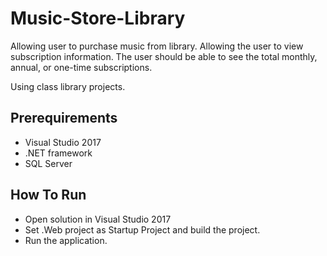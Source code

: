 # Music-Store-Library
Allowing user to purchase music from library. Allowing the user to view subscription information. The user should be able to see the total monthly, annual, or one-time subscriptions.

Using class library projects. 

## Prerequirements

* Visual Studio 2017
* .NET framework
* SQL Server

## How To Run

* Open solution in Visual Studio 2017
* Set .Web project as Startup Project and build the project.
* Run the application.
